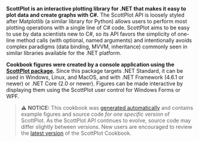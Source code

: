 **ScottPlot is an interactive plotting library for .NET that makes it easy to plot data and create graphs with C#.** The ScottPlot API is loosely styled after Matplotlib (a similar library for Python) allows users to perform most plotting operations with a single line of C# code. ScottPlot aims to be easy to use by data scientists new to C#, so its API favors the simplicity of one-line method calls (with optional, named arguments) and intentionally avoids complex paradigms (data binding, MVVM, inheritance) commonly seen in similar libraries available for the .NET platform.

**Cookbook figures were created by a console application using the [ScottPlot package](https://www.nuget.org/packages/ScottPlot/).** Since this package targets .NET Standard, it can be used in Windows, Linux, and MacOS, and with .NET Framework (4.6.1 or newer) or .NET Core (2.0 or newer). Figures can be made interactive by displaying them using the ScottPlot user control for Windows Forms or WPF.

> ⚠️ **NOTICE:** This cookbook was [generated automatically](https://github.com/swharden/ScottPlot/blob/master/src/ScottPlot.Demo/ReportGenerator.cs) and contains example figures and source code _for one specific version_ of ScottPlot. As the ScottPlot API continues to evolve, source code may differ slightly between versions. New users are encouraged to review the [latest version](http://swharden.com/scottplot/cookbook) of the ScottPlot Cookbook.